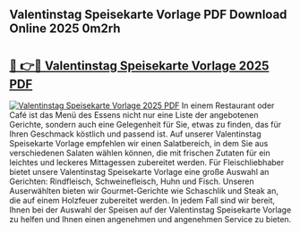 ## Valentinstag Speisekarte Vorlage PDF Download Online 2025 0m2rh

# <h2><a href="http://gc7e6qw.nevu.top/?p=Valentinstag+Speisekarte+Vorlage">🔗 👉🔴 Valentinstag Speisekarte Vorlage 2025 PDF</a></h2>

[![Valentinstag Speisekarte Vorlage 2025 PDF](https://i.imgur.com/dBaPXMq.png)](http://gc7e6qw.nevu.top/?p=Valentinstag+Speisekarte+Vorlage)
In einem Restaurant oder Café ist das Menü des Essens nicht nur eine Liste der angebotenen Gerichte, sondern auch eine Gelegenheit für Sie, etwas zu finden, das für Ihren Geschmack köstlich und passend ist. Auf unserer Valentinstag Speisekarte Vorlage empfehlen wir einen Salatbereich, in dem Sie aus verschiedenen Salaten wählen können, die mit frischen Zutaten für ein leichtes und leckeres Mittagessen zubereitet werden. Für Fleischliebhaber bietet unsere Valentinstag Speisekarte Vorlage eine große Auswahl an Gerichten: Rindfleisch, Schweinefleisch, Huhn und Fisch. Unseren Auserwählten bieten wir Gourmet-Gerichte wie Schaschlik und Steak an, die auf einem Holzfeuer zubereitet werden. In jedem Fall sind wir bereit, Ihnen bei der Auswahl der Speisen auf der Valentinstag Speisekarte Vorlage zu helfen und Ihnen einen angenehmen und angenehmen Service zu bieten.
